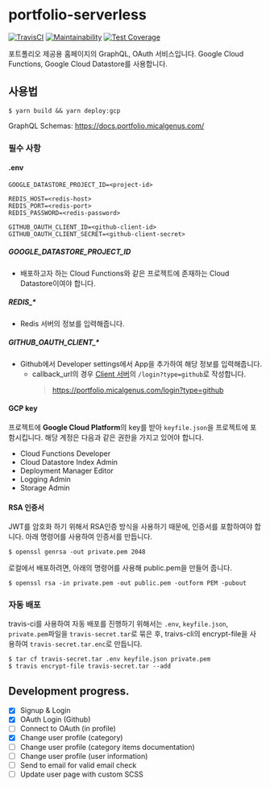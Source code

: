 # portfolio-serverless

[![TravisCI](https://travis-ci.org/micalgenus/portfolio-serverless.svg?branch=develop)](https://travis-ci.org/micalgenus/portfolio-serverless)
[![Maintainability](https://api.codeclimate.com/v1/badges/b3e8b5928b4e461ca3a1/maintainability)](https://codeclimate.com/github/micalgenus/portfolio-serverless/maintainability)
[![Test Coverage](https://api.codeclimate.com/v1/badges/b3e8b5928b4e461ca3a1/test_coverage)](https://codeclimate.com/github/micalgenus/portfolio-serverless/test_coverage)

포트폴리오 제공용 홈페이지의 GraphQL, OAuth 서비스입니다. Google Cloud Functions, Google Cloud Datastore를 사용합니다.

## 사용법

```
$ yarn build && yarn deploy:gcp
```

GraphQL Schemas: https://docs.portfolio.micalgenus.com/

### 필수 사항

#### .env

```
GOOGLE_DATASTORE_PROJECT_ID=<project-id>

REDIS_HOST=<redis-host>
REDIS_PORT=<redis-port>
REDIS_PASSWORD=<redis-password>

GITHUB_OAUTH_CLIENT_ID=<github-client-id>
GITHUB_OAUTH_CLIENT_SECRET=<github-client-secret>
```

##### GOOGLE_DATASTORE_PROJECT_ID

- 배포하고자 하는 Cloud Functions와 같은 프로젝트에 존재하는 Cloud Datastore이여야 합니다.

##### REDIS_\*

- Redis 서버의 정보를 입력해줍니다.

##### GITHUB_OAUTH_CLIENT_\*

- Github에서 Developer settings에서 App을 추가하여 해당 정보를 입력해줍니다.
  - callback_url의 경우 [Client 서버](https://github.com/micalgenus/portfolio)의 `/login?type=github`로 작성합니다.
    > https://portfolio.micalgenus.com/login?type=github

#### GCP key

프로젝트에 **Google Cloud Platform**의 key를 받아 `keyfile.json`을 프로젝트에 포함시킵니다.
해당 계정은 다음과 같은 권한을 가지고 있어야 합니다.

- Cloud Functions Developer
- Cloud Datastore Index Admin
- Deployment Manager Editor
- Logging Admin
- Storage Admin

#### RSA 인증서

JWT를 암호화 하기 위해서 RSA인증 방식을 사용하기 때문에, 인증서를 포함하여야 합니다. 아래 명령어를 사용하여 인증서를 만듭니다.

```
$ openssl genrsa -out private.pem 2048
```

로컬에서 배포하려면, 아래의 명령어를 사용해 public.pem을 만들어 줍니다.

```
$ openssl rsa -in private.pem -out public.pem -outform PEM -pubout
```

### 자동 배포

travis-ci를 사용하여 자동 배포를 진행하기 위해서는 `.env`, `keyfile.json`, `private.pem`파일을 `travis-secret.tar`로 묶은 후, traivs-cli의 encrypt-file을 사용하여 `travis-secret.tar.enc`로 만듭니다.

```
$ tar cf travis-secret.tar .env keyfile.json private.pem
$ travis encrypt-file travis-secret.tar --add
```

## Development progress.

- [x] Signup & Login
- [x] OAuth Login (Github)
- [ ] Connect to OAuth (in profile)
- [x] Change user profile (category)
- [ ] Change user profile (category items documentation)
- [ ] Change user profile (user information)
- [ ] Send to email for valid email check
- [ ] Update user page with custom SCSS
